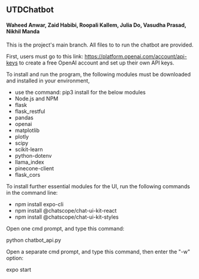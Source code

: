 ## UTDChatbot
#### Waheed Anwar, Zaid Habibi, Roopali Kallem, Julia Do, Vasudha Prasad, Nikhil Manda


This is the project's main branch. All files to to run the chatbot are provided. 

First, users must go to this link: https://platform.openai.com/account/api-keys
to create a free OpenAI account and set up their own API keys. 

To install and run the program, the following modules must be downloaded and installed in your
environment, 
- use the command: pip3 install <module name> for the below modules
- Node.js and NPM
- flask
- flask_restful
- pandas
- openai
- matplotlib
- plotly
- scipy
- scikit-learn
- python-dotenv
- llama_index
- pinecone-client
- flask_cors

To install further essential modules for the UI, run the following commands in the command line:
- npm install expo-cli
- npm install @chatscope/chat-ui-kit-react
- npm install @chatscope/chat-ui-kit-styles


Open one cmd prompt, and type this command: 

python chatbot_api.py


Open a separate cmd prompt, and type this command, then enter the "-w" option:

expo start

